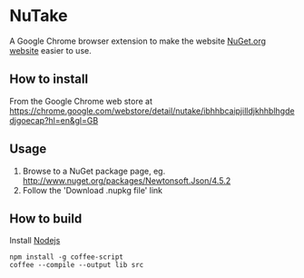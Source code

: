 NuTake
=====

A Google Chrome browser extension to make the website [NuGet.org website](http://nuget.org) easier to use.

How to install
------------

From the Google Chrome web store at <https://chrome.google.com/webstore/detail/nutake/ibhhbcaipjilldjkhhblhgdedjgoecap?hl=en&gl=GB>

Usage
-----

1. Browse to a NuGet package page, eg. http://www.nuget.org/packages/Newtonsoft.Json/4.5.2
2. Follow the 'Download .nupkg file' link

How to build
----------

Install [Nodejs](http://nodejs.org)

    npm install -g coffee-script
    coffee --compile --output lib src
